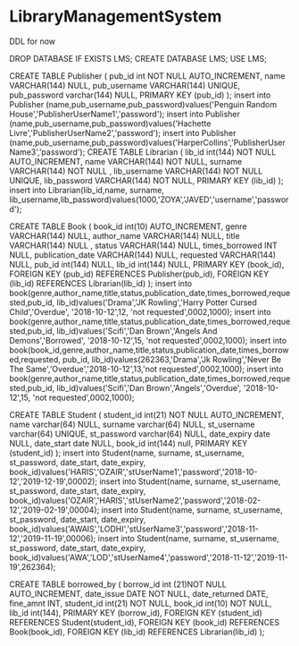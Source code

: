 # LibraryManagementSystem

DDL for now

DROP DATABASE IF EXISTS LMS;
CREATE DATABASE LMS;
USE LMS;

CREATE TABLE Publisher
(
  pub_id int 					NOT NULL AUTO_INCREMENT,
  name VARCHAR(144)  			NULL,
  pub_username VARCHAR(144)   	UNIQUE,
  pub_password varchar(144)  	NULL,
  PRIMARY KEY (pub_id)
);
insert into Publisher (name,pub_username,pub_password)values('Penguin Random House','PublisherUserName1','password');
insert into Publisher (name,pub_username,pub_password)values('Hachette Livre','PublisherUserName2','password');
insert into Publisher (name,pub_username,pub_password)values('HarperCollins','PublisherUserName3','password');
CREATE TABLE Librarian
(
  lib_id int(144) 			NOT NULL AUTO_INCREMENT,
  name VARCHAR(144) 		NOT NULL,
  surname VARCHAR(144) 		NOT NULL ,
  lib_username VARCHAR(144) NOT NULL UNIQUE,
  lib_password VARCHAR(144) NOT NULL,
  PRIMARY KEY (lib_id)
);
insert into Librarian(lib_id,name, surname, lib_username,lib_password)values(1000,'ZOYA','JAVED','username','password');

CREATE TABLE Book
(
  book_id int(10) 			AUTO_INCREMENT,
  genre VARCHAR(144) 		 NULL,
  author_name VARCHAR(144) 	 NULL,
  title VARCHAR(144) 		 NULL ,
  status VARCHAR(144) 		 NULL,
  times_borrowed INT 	 	 NULL,
  publication_date VARCHAR(144)  NULL,
  requested VARCHAR(144)  	NULL,
  pub_id int(144)  			NULL,
  lib_id int(144)  			NULL,
  PRIMARY KEY (book_id),
  FOREIGN KEY (pub_id) REFERENCES Publisher(pub_id),
  FOREIGN KEY (lib_id) REFERENCES Librarian(lib_id)
);
insert into book(genre,author_name,title,status,publication_date,times_borrowed,requested,pub_id, lib_id)values('Drama','JK Rowling','Harry Potter Cursed Child','Overdue',	'2018-10-12',12, 'not requested',0002,1000);
insert into book(genre,author_name,title,status,publication_date,times_borrowed,requested,pub_id, lib_id)values('Scifi','Dan Brown','Angels And Demons','Borrowed',	'2018-10-12',15, 'not requested',0002,1000);
insert into book(book_id,genre,author_name,title,status,publication_date,times_borrowed,requested, pub_id, lib_id)values(262363,'Drama','Jk Rowling','Never Be The Same','Overdue','2018-10-12',13,'not requested',0002,1000);
insert into book(genre,author_name,title,status,publication_date,times_borrowed,requested,pub_id, lib_id)values('Scifi','Dan Brown','Angels','Overdue',	'2018-10-12',15, 'not requested',0002,1000);

CREATE TABLE Student
(
  student_id int(21)		 NOT NULL AUTO_INCREMENT,
  name varchar(64)		 	 NULL,
  surname varchar(64) 		 NULL,
  st_username  varchar(64) 	 UNIQUE,
  st_password  varchar(64) 	 NULL,
  date_expiry date 			 NULL,
  date_start date 			 NULL,
  book_id int(144) 			null,
  PRIMARY KEY (student_id)
);
insert into Student(name, surname, st_username, st_password, date_start, date_expiry, book_id)values('HARIS','OZAIR','stUserName1','password','2018-10-12','2019-12-19',00002);
insert into Student(name, surname, st_username, st_password, date_start, date_expiry, book_id)values('OZAIR','HARIS','stUserName2','password','2018-02-12','2019-02-19',00004);
insert into Student(name, surname, st_username, st_password, date_start, date_expiry, book_id)values('AWAIS','LODHI','stUserName3','password','2018-11-12','2019-11-19',00006);
insert into Student(name, surname, st_username, st_password, date_start, date_expiry, book_id)values('AWA','LOD','stUserName4','password','2018-11-12','2019-11-19',262364);

CREATE TABLE borrowed_by
(
  borrow_id int (21)NOT NULL AUTO_INCREMENT,
  date_issue DATE NOT NULL,
  date_returned DATE,
  fine_amnt INT,
  student_id int(21) NOT NULL,
  book_id int(10) NOT NULL,
  lib_id int(144),
  PRIMARY KEY (borrow_id),
  FOREIGN KEY (student_id) REFERENCES Student(student_id),
  FOREIGN KEY (book_id) REFERENCES Book(book_id),
  FOREIGN KEY (lib_id) REFERENCES Librarian(lib_id)
);

